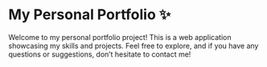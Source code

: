 # My Personal Portfolio ✨
Welcome to my personal portfolio project! This is a web application showcasing my skills and projects. Feel free to explore, and if you have any questions or suggestions, don’t hesitate to contact me!
